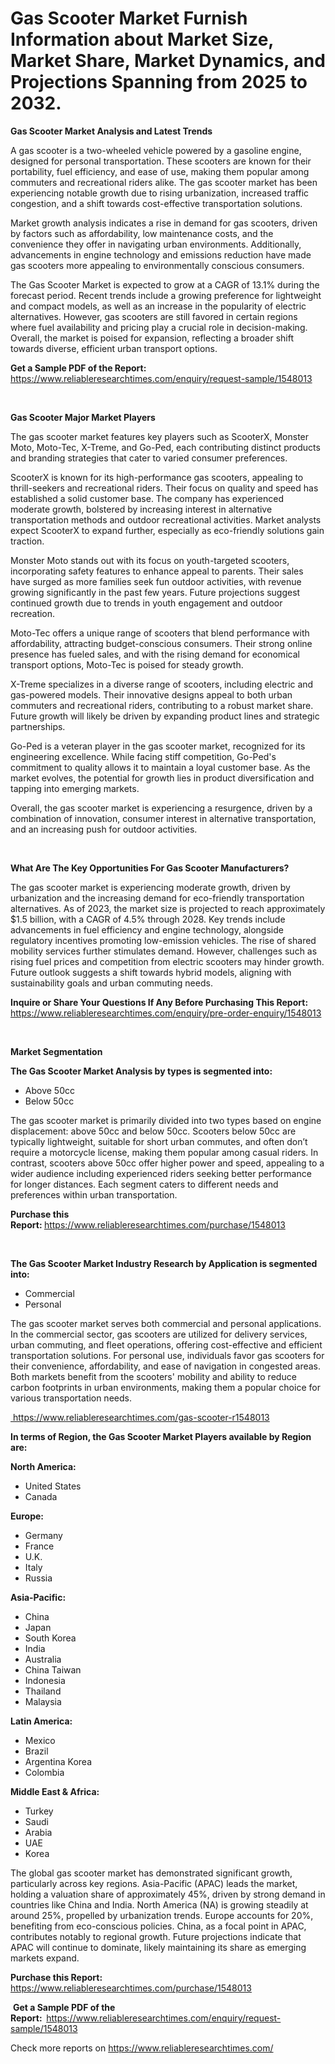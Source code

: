 <p><h1>Gas Scooter Market Furnish Information about Market Size, Market Share, Market Dynamics, and Projections Spanning from 2025 to 2032.</h1></p><p><strong>Gas Scooter Market Analysis and Latest Trends</strong></p>
<p><p>A gas scooter is a two-wheeled vehicle powered by a gasoline engine, designed for personal transportation. These scooters are known for their portability, fuel efficiency, and ease of use, making them popular among commuters and recreational riders alike. The gas scooter market has been experiencing notable growth due to rising urbanization, increased traffic congestion, and a shift towards cost-effective transportation solutions.</p><p>Market growth analysis indicates a rise in demand for gas scooters, driven by factors such as affordability, low maintenance costs, and the convenience they offer in navigating urban environments. Additionally, advancements in engine technology and emissions reduction have made gas scooters more appealing to environmentally conscious consumers.</p><p>The Gas Scooter Market is expected to grow at a CAGR of 13.1% during the forecast period. Recent trends include a growing preference for lightweight and compact models, as well as an increase in the popularity of electric alternatives. However, gas scooters are still favored in certain regions where fuel availability and pricing play a crucial role in decision-making. Overall, the market is poised for expansion, reflecting a broader shift towards diverse, efficient urban transport options.</p></p>
<p><strong>Get a Sample PDF of the Report:&nbsp;</strong> <a href="https://www.reliableresearchtimes.com/enquiry/request-sample/1548013?utm_campaign=2395&utm_medium=2&utm_source=Github&utm_content=ia&utm_term=08022025&utm_id=gas-scooter">https://www.reliableresearchtimes.com/enquiry/request-sample/1548013</a></p>
<p>&nbsp;</p>
<p><strong>Gas Scooter Major Market Players</strong></p>
<p><p>The gas scooter market features key players such as ScooterX, Monster Moto, Moto-Tec, X-Treme, and Go-Ped, each contributing distinct products and branding strategies that cater to varied consumer preferences.</p><p>ScooterX is known for its high-performance gas scooters, appealing to thrill-seekers and recreational riders. Their focus on quality and speed has established a solid customer base. The company has experienced moderate growth, bolstered by increasing interest in alternative transportation methods and outdoor recreational activities. Market analysts expect ScooterX to expand further, especially as eco-friendly solutions gain traction.</p><p>Monster Moto stands out with its focus on youth-targeted scooters, incorporating safety features to enhance appeal to parents. Their sales have surged as more families seek fun outdoor activities, with revenue growing significantly in the past few years. Future projections suggest continued growth due to trends in youth engagement and outdoor recreation.</p><p>Moto-Tec offers a unique range of scooters that blend performance with affordability, attracting budget-conscious consumers. Their strong online presence has fueled sales, and with the rising demand for economical transport options, Moto-Tec is poised for steady growth.</p><p>X-Treme specializes in a diverse range of scooters, including electric and gas-powered models. Their innovative designs appeal to both urban commuters and recreational riders, contributing to a robust market share. Future growth will likely be driven by expanding product lines and strategic partnerships.</p><p>Go-Ped is a veteran player in the gas scooter market, recognized for its engineering excellence. While facing stiff competition, Go-Ped's commitment to quality allows it to maintain a loyal customer base. As the market evolves, the potential for growth lies in product diversification and tapping into emerging markets.</p><p>Overall, the gas scooter market is experiencing a resurgence, driven by a combination of innovation, consumer interest in alternative transportation, and an increasing push for outdoor activities.</p></p>
<p>&nbsp;</p>
<p><strong>What Are The Key Opportunities For Gas Scooter Manufacturers?</strong></p>
<p><p>The gas scooter market is experiencing moderate growth, driven by urbanization and the increasing demand for eco-friendly transportation alternatives. As of 2023, the market size is projected to reach approximately $1.5 billion, with a CAGR of 4.5% through 2028. Key trends include advancements in fuel efficiency and engine technology, alongside regulatory incentives promoting low-emission vehicles. The rise of shared mobility services further stimulates demand. However, challenges such as rising fuel prices and competition from electric scooters may hinder growth. Future outlook suggests a shift towards hybrid models, aligning with sustainability goals and urban commuting needs.</p></p>
<p><strong>Inquire or Share Your Questions If Any Before Purchasing This Report:</strong> <a href="https://www.reliableresearchtimes.com/enquiry/pre-order-enquiry/1548013?utm_campaign=2395&utm_medium=2&utm_source=Github&utm_content=ia&utm_term=08022025&utm_id=gas-scooter">https://www.reliableresearchtimes.com/enquiry/pre-order-enquiry/1548013</a></p>
<p>&nbsp;</p>
<p><strong>Market Segmentation</strong></p>
<p><strong>The Gas Scooter Market Analysis by types is segmented into:</strong></p>
<p><ul><li>Above 50cc</li><li>Below 50cc</li></ul></p>
<p><p>The gas scooter market is primarily divided into two types based on engine displacement: above 50cc and below 50cc. Scooters below 50cc are typically lightweight, suitable for short urban commutes, and often don’t require a motorcycle license, making them popular among casual riders. In contrast, scooters above 50cc offer higher power and speed, appealing to a wider audience including experienced riders seeking better performance for longer distances. Each segment caters to different needs and preferences within urban transportation.</p></p>
<p><strong>Purchase this Report:&nbsp;</strong><a href="https://www.reliableresearchtimes.com/purchase/1548013?utm_campaign=2395&utm_medium=2&utm_source=Github&utm_content=ia&utm_term=08022025&utm_id=gas-scooter">https://www.reliableresearchtimes.com/purchase/1548013</a></p>
<p>&nbsp;</p>
<p><strong>The Gas Scooter Market Industry Research by Application is segmented into:</strong></p>
<p><ul><li>Commercial</li><li>Personal</li></ul></p>
<p><p>The gas scooter market serves both commercial and personal applications. In the commercial sector, gas scooters are utilized for delivery services, urban commuting, and fleet operations, offering cost-effective and efficient transportation solutions. For personal use, individuals favor gas scooters for their convenience, affordability, and ease of navigation in congested areas. Both markets benefit from the scooters' mobility and ability to reduce carbon footprints in urban environments, making them a popular choice for various transportation needs.</p></p>
<p><a href="https://www.reliableresearchtimes.com/gas-scooter-r1548013?utm_campaign=2395&utm_medium=2&utm_source=Github&utm_content=ia&utm_term=08022025&utm_id=gas-scooter">&nbsp;https://www.reliableresearchtimes.com/gas-scooter-r1548013</a></p>
<p><strong>In terms of Region, the Gas Scooter Market Players available by Region are:</strong></p>
<p>
    <p> <strong> North America: </strong>
        <ul>
            <li>United States</li>
            <li>Canada</li>
        </ul>
        </p> 
    <p> <strong> Europe: </strong>
        <ul>
            <li>Germany</li>
            <li>France</li>
            <li>U.K.</li>
            <li>Italy</li>
            <li>Russia</li>
        </ul>
        </p> 
    <p> <strong> Asia-Pacific: </strong>
        <ul>
            <li>China</li>
            <li>Japan</li>
            <li>South Korea</li>
            <li>India</li>
            <li>Australia</li>
            <li>China Taiwan</li>
            <li>Indonesia</li>
            <li>Thailand</li>
            <li>Malaysia</li>
        </ul>
        </p> 
    <p> <strong> Latin America: </strong>
        <ul>
            <li>Mexico</li>
            <li>Brazil</li>
            <li>Argentina Korea</li>
            <li>Colombia</li>
        </ul>
        </p> 
    <p> <strong> Middle East & Africa: </strong>
        <ul>
            <li>Turkey</li>
            <li>Saudi</li>
            <li>Arabia</li>
            <li>UAE</li>
            <li>Korea</li>
        </ul>
    </p>
    </p>
<p><p>The global gas scooter market has demonstrated significant growth, particularly across key regions. Asia-Pacific (APAC) leads the market, holding a valuation share of approximately 45%, driven by strong demand in countries like China and India. North America (NA) is growing steadily at around 25%, propelled by urbanization trends. Europe accounts for 20%, benefiting from eco-conscious policies. China, as a focal point in APAC, contributes notably to regional growth. Future projections indicate that APAC will continue to dominate, likely maintaining its share as emerging markets expand.</p></p>
<p><strong>Purchase this Report: </strong><a href="https://www.reliableresearchtimes.com/purchase/1548013?utm_campaign=2395&utm_medium=2&utm_source=Github&utm_content=ia&utm_term=08022025&utm_id=gas-scooter">https://www.reliableresearchtimes.com/purchase/1548013</a></p>
<p>&nbsp;<strong>Get a Sample PDF of the Report:&nbsp;&nbsp;</strong><a href="https://www.reliableresearchtimes.com/enquiry/request-sample/1548013?utm_campaign=2395&utm_medium=2&utm_source=Github&utm_content=ia&utm_term=08022025&utm_id=gas-scooter">https://www.reliableresearchtimes.com/enquiry/request-sample/1548013</a></p>
<p><strong></strong></p>
<p>Check more reports on <a href="https://www.reliableresearchtimes.com/?utm_campaign=2395&utm_medium=2&utm_source=Github&utm_content=ia&utm_term=08022025&utm_id=gas-scooter">https://www.reliableresearchtimes.com/</a></p>